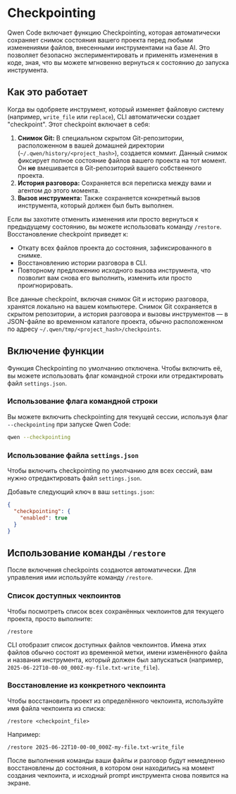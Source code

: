 # Checkpointing

Qwen Code включает функцию Checkpointing, которая автоматически сохраняет снимок состояния вашего проекта перед любыми изменениями файлов, внесенными инструментами на базе AI. Это позволяет безопасно экспериментировать и применять изменения в коде, зная, что вы можете мгновенно вернуться к состоянию до запуска инструмента.

## Как это работает

Когда вы одобряете инструмент, который изменяет файловую систему (например, `write_file` или `replace`), CLI автоматически создает "checkpoint". Этот checkpoint включает в себя:

1.  **Снимок Git:** В специальном скрытом Git-репозитории, расположенном в вашей домашней директории (`~/.qwen/history/<project_hash>`), создается коммит. Данный снимок фиксирует полное состояние файлов вашего проекта на тот момент. Он **не** вмешивается в Git-репозиторий вашего собственного проекта.
2.  **История разговора:** Сохраняется вся переписка между вами и агентом до этого момента.
3.  **Вызов инструмента:** Также сохраняется конкретный вызов инструмента, который должен был быть выполнен.

Если вы захотите отменить изменения или просто вернуться к предыдущему состоянию, вы можете использовать команду `/restore`. Восстановление checkpoint приведет к:

- Откату всех файлов проекта до состояния, зафиксированного в снимке.
- Восстановлению истории разговора в CLI.
- Повторному предложению исходного вызова инструмента, что позволит вам снова его выполнить, изменить или просто проигнорировать.

Все данные checkpoint, включая снимок Git и историю разговора, хранятся локально на вашем компьютере. Снимок Git сохраняется в скрытом репозитории, а история разговора и вызовы инструментов — в JSON-файле во временном каталоге проекта, обычно расположенном по адресу `~/.qwen/tmp/<project_hash>/checkpoints`.

## Включение функции

Функция Checkpointing по умолчанию отключена. Чтобы включить её, вы можете использовать флаг командной строки или отредактировать файл `settings.json`.

### Использование флага командной строки

Вы можете включить checkpointing для текущей сессии, используя флаг `--checkpointing` при запуске Qwen Code:

```bash
qwen --checkpointing
```

### Использование файла `settings.json`

Чтобы включить checkpointing по умолчанию для всех сессий, вам нужно отредактировать файл `settings.json`.

Добавьте следующий ключ в ваш `settings.json`:

```json
{
  "checkpointing": {
    "enabled": true
  }
}
```

## Использование команды `/restore`

После включения checkpoints создаются автоматически. Для управления ими используйте команду `/restore`.

### Список доступных чекпоинтов

Чтобы посмотреть список всех сохранённых чекпоинтов для текущего проекта, просто выполните:

```
/restore
```

CLI отобразит список доступных файлов чекпоинтов. Имена этих файлов обычно состоят из временной метки, имени изменённого файла и названия инструмента, который должен был запускаться (например, `2025-06-22T10-00-00_000Z-my-file.txt-write_file`).

### Восстановление из конкретного чекпоинта

Чтобы восстановить проект из определённого чекпоинта, используйте имя файла чекпоинта из списка:

```
/restore <checkpoint_file>
```

Например:

```
/restore 2025-06-22T10-00-00_000Z-my-file.txt-write_file
```

После выполнения команды ваши файлы и разговор будут немедленно восстановлены до состояния, в котором они находились на момент создания чекпоинта, и исходный prompt инструмента снова появится на экране.
